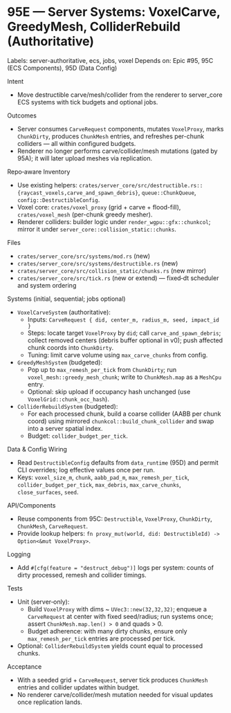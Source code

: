 # 95E — Server Systems: VoxelCarve, GreedyMesh, ColliderRebuild (Authoritative)

Labels: server-authoritative, ecs, jobs, voxel
Depends on: Epic #95, 95C (ECS Components), 95D (Data Config)

Intent
- Move destructible carve/mesh/collider from the renderer to server_core ECS systems with tick budgets and optional jobs.

Outcomes
- Server consumes `CarveRequest` components, mutates `VoxelProxy`, marks `ChunkDirty`, produces `ChunkMesh` entries, and refreshes per-chunk colliders — all within configured budgets.
- Renderer no longer performs carve/collider/mesh mutations (gated by 95A); it will later upload meshes via replication.

Repo‑aware Inventory
- Use existing helpers: `crates/server_core/src/destructible.rs::{raycast_voxels,carve_and_spawn_debris}`, `queue::ChunkQueue`, `config::DestructibleConfig`.
- Voxel core: `crates/voxel_proxy` (grid + carve + flood-fill), `crates/voxel_mesh` (per-chunk greedy mesher).
- Renderer colliders: builder logic under `render_wgpu::gfx::chunkcol`; mirror it under `server_core::collision_static::chunks`.

Files
- `crates/server_core/src/systems/mod.rs` (new)
- `crates/server_core/src/systems/destructible.rs` (new)
- `crates/server_core/src/collision_static/chunks.rs` (new mirror)
- `crates/server_core/src/tick.rs` (new or extend) — fixed‑dt scheduler and system ordering

Systems (initial, sequential; jobs optional)
- `VoxelCarveSystem` (authoritative):
  - Inputs: `CarveRequest { did, center_m, radius_m, seed, impact_id }`
  - Steps: locate target `VoxelProxy` by `did`; call `carve_and_spawn_debris`; collect removed centers (debris buffer optional in v0); push affected chunk coords into `ChunkDirty`.
  - Tuning: limit carve volume using `max_carve_chunks` from config.
- `GreedyMeshSystem` (budgeted):
  - Pop up to `max_remesh_per_tick` from `ChunkDirty`; run `voxel_mesh::greedy_mesh_chunk`; write to `ChunkMesh.map` as a `MeshCpu` entry.
  - Optional: skip upload if occupancy hash unchanged (use `VoxelGrid::chunk_occ_hash`).
- `ColliderRebuildSystem` (budgeted):
  - For each processed chunk, build a coarse collider (AABB per chunk coord) using mirrored `chunkcol::build_chunk_collider` and swap into a server spatial index.
  - Budget: `collider_budget_per_tick`.

Data & Config Wiring
- Read `DestructibleConfig` defaults from `data_runtime` (95D) and permit CLI overrides; log effective values once per run.
- Keys: `voxel_size_m`, `chunk`, `aabb_pad_m`, `max_remesh_per_tick`, `collider_budget_per_tick`, `max_debris`, `max_carve_chunks`, `close_surfaces`, `seed`.

API/Components
- Reuse components from 95C: `Destructible`, `VoxelProxy`, `ChunkDirty`, `ChunkMesh`, `CarveRequest`.
- Provide lookup helpers: `fn proxy_mut(world, did: DestructibleId) -> Option<&mut VoxelProxy>`.

Logging
- Add `#[cfg(feature = "destruct_debug")]` logs per system: counts of dirty processed, remesh and collider timings.

Tests
- Unit (server‑only):
  - Build `VoxelProxy` with dims ~ `UVec3::new(32,32,32)`; enqueue a `CarveRequest` at center with fixed seed/radius; run systems once; assert `ChunkMesh.map.len() > 0` and quads > 0.
  - Budget adherence: with many dirty chunks, ensure only `max_remesh_per_tick` entries are processed per tick.
- Optional: `ColliderRebuildSystem` yields count equal to processed chunks.

Acceptance
- With a seeded grid + `CarveRequest`, server tick produces `ChunkMesh` entries and collider updates within budget.
- No renderer carve/collider/mesh mutation needed for visual updates once replication lands.
